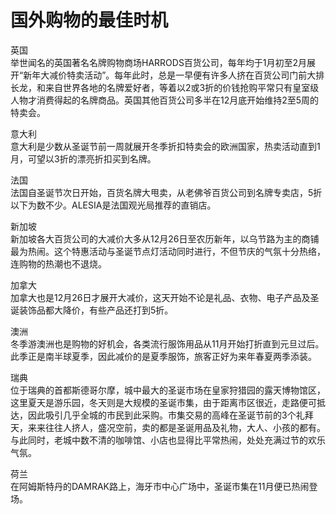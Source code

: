 # 国外购物的最佳时机  

英国  
举世闻名的英国著名名牌购物商场HARRODS百货公司，每年均于1月初至2月展开“新年大减价特卖活动”。每年此时，总是一早便有许多人挤在百货公司门前大排长龙，和来自世界各地的名牌爱好者，等着以2或3折的价钱抢购平常只有皇室级人物才消费得起的名牌商品。英国其他百货公司多半在12月底开始维持2至5周的特卖会。  

意大利  
意大利是少数从圣诞节前一周就展开冬季折扣特卖会的欧洲国家，热卖活动直到1月，可望以3折的漂亮折扣买到名牌。  

法国  
法国自圣诞节次日开始，百货名牌大甩卖，从老佛爷百货公司到名牌专卖店，5折以下为数不少。ALESIA是法国观光局推荐的直销店。  

新加坡  
新加坡各大百货公司的大减价大多从12月26日至农历新年，以乌节路为主的商铺最为热闹。这个特惠活动与圣诞节点灯活动同时进行，不但节庆的气氛十分热络，连购物的热潮也不退烧。  

加拿大  
加拿大也是12月26日才展开大减价，这天开始不论是礼品、衣物、电子产品及圣诞装饰品都大降价，有些产品还打到5折。  

澳洲  
冬季游澳洲也是购物的好机会，各类流行服饰用品从11月开始打折直到元旦过后。此季正是南半球夏季，因此减价的是夏季服饰，旅客正好为来年春夏两季添装。  

瑞典  
位于瑞典的首都斯德哥尔摩，城中最大的圣诞市场在皇家狩猎园的露天博物馆区，这里夏天是游乐园，冬天则是大规模的圣诞市集，由于距离市区很近，走路便可抵达，因此吸引几乎全城的市民到此采购。市集交易的高峰在圣诞节前的3个礼拜天，来来往往人挤人，盛况空前，卖的都是圣诞用品及礼物，大人、小孩的都有。  
与此同时，老城中数不清的咖啡馆、小店也显得比平常热闹，处处充满过节的欢乐气氛。  

荷兰  
在阿姆斯特丹的DAMRAK路上，海牙市中心广场中，圣诞市集在11月便已热闹登场。  
